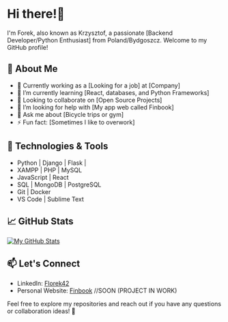 # Hi there!👋

I'm Forek, also known as Krzysztof, a passionate [Backend Developer/Python Enthusiast] from Poland/Bydgoszcz. Welcome to my GitHub profile!

## 🚀 About Me

- 💼 Currently working as a [Looking for a job] at [Company]
- 🌱 I’m currently learning [React, databases, and Python Frameworks]
- 👯 Looking to collaborate on [Open Source Projects]
- 🤔 I’m looking for help with [My app web called Finbook]
- 💬 Ask me about [Bicycle trips or gym]
- ⚡ Fun fact: [Sometimes I like to overwork]

## 🔧 Technologies & Tools

- Python | Django | Flask |
- XAMPP | PHP | MySQL
- JavaScript | React 
- SQL | MongoDB | PostgreSQL 
- Git | Docker
- VS Code | Sublime Text

## 📈 GitHub Stats

[![My GitHub Stats](https://github-readme-stats.vercel.app/api?username=Florek42&show_icons=true&hide=issues&theme=radical)](https://github.com/Florek42)

## 📫 Let's Connect

- LinkedIn: [Florek42](https://www.linkedin.com/in/florek42/)
- Personal Website: [Finbook](https://www.finbook.com) //SOON (PROJECT IN WORK)

Feel free to explore my repositories and reach out if you have any questions or collaboration ideas! 🌟


